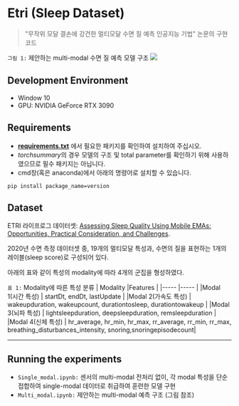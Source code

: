 # Etri (Sleep Dataset)

> "무작위 모달 결손에 강건한 멀티모달 수면 질 예측 인공지능 기법" 논문의 구현 코드

```그림 1:``` 제안하는 multi-modal 수면 질 예측 모델 구조
<img src="img/image.png">


## Development Environment

* Window 10
* GPU: NVIDIA GeForce RTX 3090


## Requirements
* **[requirements.txt](https://github.com/ehdbslee/etri/blob/main/requirements.txt)** 에서 필요한 패키지를 확인하여 설치하여 주십시오. 
* *torchsummary*의 경우 모델의 구조 및 total parameter를 확인하기 위해 사용하였으므로 필수 패키지는 아닙니다.
* cmd창(혹은 anaconda)에서 아래의 명령어로 설치할 수 있습니다. 
 
```pip install package_name=version```

## Dataset
ETRI 라이프로그 데이터셋: [Assessing Sleep Quality Using Mobile EMAs: Opportunities, Practical Consideration, and Challenges](https://ieeexplore.ieee.org/document/9667514).

2020년 수면 측정 데이터셋 중, 19개의 멀티모달 특성과, 수면의 질을 표현하는 1개의 레이블(sleep score)로 구성되어 있다.

아래의 표와 같이 특성의 modality에 따라 4개의 군집을 형성하였다.

```표 1:``` Modality에 따른 특성 분류
 |       Modality     |Features                                                                                                |
 |-----               |-----                                                                                                          |
 |Modal 1(시간 특성)   | startDt, endDt, lastUpdate                                                                                    |
 |Modal 2(가속도 특성) | wakeupduration, wakeupcount, durationtosleep, durationtowakeup                                                |
 |Modal 3(뇌파 특성)   | lightsleepduration, deepsleepduration, remsleepduration                                                       |
 |Modal 4(신체 특성)   | hr_average, hr_min, hr_max, rr_average, rr_min, rr_max, breathing_disturbances_intensity, snoring,snoringepisodecount|
 
 
-----




## Running the experiments

* ```Single_modal.ipynb:``` 센서의 multi-modal 전처리 없이, 각 modal 특성을 단순 접합하여 single-modal 데이터로 취급하여 훈련한 모델 구현
* ```Multi_modal.ipynb:``` 제안하는 multi-modal 예측 구조 (그림 참조)
